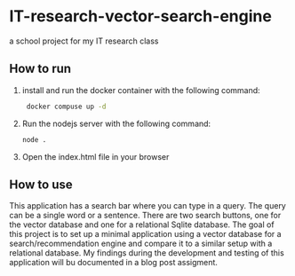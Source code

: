 # IT-research-vector-search-engine

a school project for my IT research class

## How to run

 1. install and run the docker container with the following command:

    ```bash
     docker compuse up -d
    ```

 2. Run the nodejs server with the following command:

    ```bash
    node .
    ```

 3. Open the index.html file in your browser

## How to use

This application has a search bar where you can type in a query. The query can be a single word or a sentence. There are two search buttons, one for the vector database and one for a relational Sqlite database. The goal of this project is to set up a minimal application using a vector database for a search/recommendation engine and compare it to a similar setup with a relational database. My findings during the development and testing of this application will bu documented in a blog post assigment.
